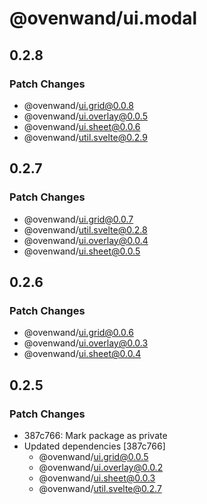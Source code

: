 # @ovenwand/ui.modal

## 0.2.8

### Patch Changes

- @ovenwand/ui.grid@0.0.8
- @ovenwand/ui.overlay@0.0.5
- @ovenwand/ui.sheet@0.0.6
- @ovenwand/util.svelte@0.2.9

## 0.2.7

### Patch Changes

- @ovenwand/ui.grid@0.0.7
- @ovenwand/util.svelte@0.2.8
- @ovenwand/ui.overlay@0.0.4
- @ovenwand/ui.sheet@0.0.5

## 0.2.6

### Patch Changes

- @ovenwand/ui.grid@0.0.6
- @ovenwand/ui.overlay@0.0.3
- @ovenwand/ui.sheet@0.0.4

## 0.2.5

### Patch Changes

- 387c766: Mark package as private
- Updated dependencies [387c766]
  - @ovenwand/ui.grid@0.0.5
  - @ovenwand/ui.overlay@0.0.2
  - @ovenwand/ui.sheet@0.0.3
  - @ovenwand/util.svelte@0.2.7
